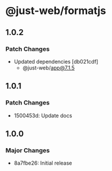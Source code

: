 # @just-web/formatjs

## 1.0.2

### Patch Changes

- Updated dependencies [db021cdf]
  - @just-web/app@7.1.5

## 1.0.1

### Patch Changes

- 1500453d: Update docs

## 1.0.0

### Major Changes

- 8a7fbe26: Initial release
